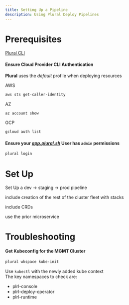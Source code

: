 ```yaml
---
title: Setting Up a Pipeline
description: Using Plural Deploy Pipelines
---
```


# Prerequisites
[Plural CLI](/how-to/set-up/plural-cli)

#### Ensure Cloud Provider CLI Authentication
**Plural** uses the _default_ profile when deploying resources  

AWS  
```sh
aws sts get-caller-identity
```  
AZ
```sh
az account show
```
GCP
```sh
gcloud auth list
```

#### Ensure your _[app.plural.sh](https://app.plural.sh/profile/me)_ User has `admin` permissions  

```sh
plural login
```

# Set Up
Set Up a dev -> staging -> prod pipeline

include creation of the rest of the cluster fleet with stacks

include CRDs

use the prior microservice

# Troubleshooting
#### Get Kubeconfig for the MGMT Cluster
```sh
plural wkspace kube-init
```

Use `kubectl` with the newly added kube context  
The key namespaces to check are:   
* plrl-console
* plrl-deploy-operator
* plrl-runtime
